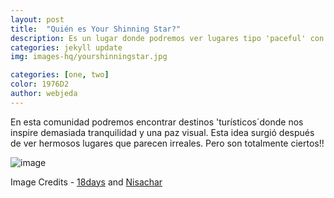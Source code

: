 ```yaml
---
layout: post
title:  "Quién es Your Shinning Star?"
description: Es un lugar donde podremos ver lugares tipo 'paceful' con sus decripciones
categories: jekyll update
img: images-hq/yourshinningstar.jpg

categories: [one, two]
color: 1976D2
author: webjeda
---
```

En esta comunidad podremos encontrar destinos 'turísticos´donde nos inspire demasiada tranquilidad y una paz visual.
Esta idea surgió después de ver hermosos lugares que parecen irreales. Pero son totalmente ciertos!!

![image](https://user-images.githubusercontent.com/98052095/154740379-521d1177-7d3a-43d8-8e33-66e584793a47.png)


Image Credits - [18days](https://www.youtube.com/watch?v=kyHFBybC3RI) and [Nisachar](http://nisachar.deviantart.com/gallery/37429163/18-Days) 

